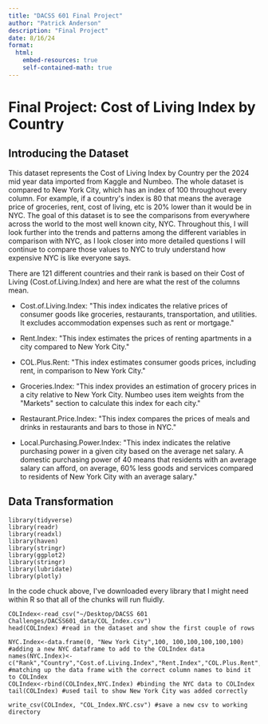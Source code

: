 ```yaml
---
title: "DACSS 601 Final Project"
author: "Patrick Anderson"
description: "Final Project"
date: 8/16/24
format: 
  html: 
    embed-resources: true
    self-contained-math: true
---
```


# Final Project: Cost of Living Index by Country

## Introducing the Dataset

This dataset represents the Cost of Living Index by Country per the 2024 mid year data imported from Kaggle and Numbeo. The whole dataset is compared to New York City, which has an index of 100 throughout every column. For example, if a country's index is 80 that means the average price of groceries, rent, cost of living, etc is 20% lower than it would be in NYC. The goal of this dataset is to see the comparisons from everywhere across the world to the most well known city, NYC. Throughout this, I will look further into the trends and patterns among the different variables in comparison with NYC, as I look closer into more detailed questions I will continue to compare those values to NYC to truly understand how expensive NYC is like everyone says.

There are 121 different countries and their rank is based on their Cost of Living (Cost.of.Living.Index) and here are what the rest of the columns mean.

-   Cost.of.Living.Index: "This index indicates the relative prices of consumer goods like groceries, restaurants, transportation, and utilities. It excludes accommodation expenses such as rent or mortgage."

-   Rent.Index: "This index estimates the prices of renting apartments in a city compared to New York City."

-   COL.Plus.Rent: "This index estimates consumer goods prices, including rent, in comparison to New York City."

-   Groceries.Index: "This index provides an estimation of grocery prices in a city relative to New York City. Numbeo uses item weights from the "Markets" section to calculate this index for each city."

-   Restaurant.Price.Index: "This index compares the prices of meals and drinks in restaurants and bars to those in NYC."

-   Local.Purchasing.Power.Index: "This index indicates the relative purchasing power in a given city based on the average net salary. A domestic purchasing power of 40 means that residents with an average salary can afford, on average, 60% less goods and services compared to residents of New York City with an average salary."

## Data Transformation

```{r}
library(tidyverse)
library(readr)
library(readxl)
library(haven)
library(stringr)
library(ggplot2)
library(stringr)
library(lubridate)
library(plotly)
```

In the code chuck above, I've downloaded every library that I might need within R so that all of the chunks will run fluidly.

```{r}
COLIndex<-read_csv("~/Desktop/DACSS 601 Challenges/DACSS601_data/COL_Index.csv")
head(COLIndex) #read in the dataset and show the first couple of rows

NYC.Index<-data.frame(0, "New York City",100, 100,100,100,100,100) #adding a new NYC dataframe to add to the COLIndex data
names(NYC.Index)<-c("Rank","Country","Cost.of.Living.Index","Rent.Index","COL.Plus.Rent","Groceries.Index","Restaurant.Price.Index","Local.Purchasing.Power.Index") #matching up the data frame with the correct column names to bind it to COLIndex
COLIndex<-rbind(COLIndex,NYC.Index) #binding the NYC data to COLIndex
tail(COLIndex) #used tail to show New York City was added correctly

write_csv(COLIndex, "COL_Index.NYC.csv") #save a new csv to working directory
